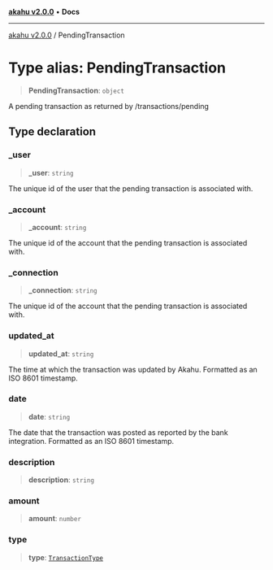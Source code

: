 [**akahu v2.0.0**](../README.md) • **Docs**

***

[akahu v2.0.0](../README.md) / PendingTransaction

# Type alias: PendingTransaction

> **PendingTransaction**: `object`

A pending transaction as returned by /transactions/pending

## Type declaration

### \_user

> **\_user**: `string`

The unique id of the user that the pending transaction is associated with.

### \_account

> **\_account**: `string`

The unique id of the account that the pending transaction is associated with.

### \_connection

> **\_connection**: `string`

The unique id of the account that the pending transaction is associated with.

### updated\_at

> **updated\_at**: `string`

The time at which the transaction was updated by Akahu. Formatted as an ISO 8601 timestamp.

### date

> **date**: `string`

The date that the transaction was posted as reported by the bank integration. Formatted as an
ISO 8601 timestamp.

### description

> **description**: `string`

### amount

> **amount**: `number`

### type

> **type**: [`TransactionType`](TransactionType.md)
